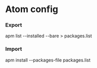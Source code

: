 # Atom config

### Export
apm list --installed --bare > packages.list

### Import
apm install --packages-file packages.list
